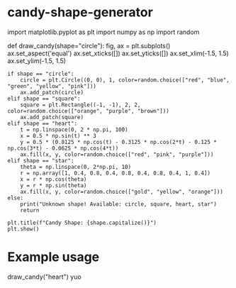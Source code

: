 # candy-shape-generator
import matplotlib.pyplot as plt
import numpy as np
import random

def draw_candy(shape="circle"):
    fig, ax = plt.subplots()
    ax.set_aspect('equal')
    ax.set_xticks([])
    ax.set_yticks([])
    ax.set_xlim(-1.5, 1.5)
    ax.set_ylim(-1.5, 1.5)
    
    if shape == "circle":
        circle = plt.Circle((0, 0), 1, color=random.choice(["red", "blue", "green", "yellow", "pink"]))
        ax.add_patch(circle)
    elif shape == "square":
        square = plt.Rectangle((-1, -1), 2, 2, color=random.choice(["orange", "purple", "brown"]))
        ax.add_patch(square)
    elif shape == "heart":
        t = np.linspace(0, 2 * np.pi, 100)
        x = 0.5 * np.sin(t) ** 3
        y = 0.5 * (0.8125 * np.cos(t) - 0.3125 * np.cos(2*t) - 0.125 * np.cos(3*t) - 0.0625 * np.cos(4*t))
        ax.fill(x, y, color=random.choice(["red", "pink", "purple"]))
    elif shape == "star":
        theta = np.linspace(0, 2*np.pi, 10)
        r = np.array([1, 0.4, 0.8, 0.4, 0.8, 0.4, 0.8, 0.4, 1, 0.4])
        x = r * np.cos(theta)
        y = r * np.sin(theta)
        ax.fill(x, y, color=random.choice(["gold", "yellow", "orange"]))
    else:
        print("Unknown shape! Available: circle, square, heart, star")
        return
    
    plt.title(f"Candy Shape: {shape.capitalize()}")
    plt.show()

# Example usage
draw_candy("heart")
yuo

